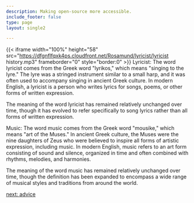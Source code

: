 ```yaml
---
description: Making open-source more accessible.
include_footer: false
type: page
layout: single2

---
```


{{< iframe width="100%" height="58" src="https://dfgnflfqxk4ps.cloudfront.net/Rosamund/lyricist/lyricist history.mp3" frameborder="0" style="border:0" >}}
Lyricist:
The word lyricist comes from the Greek word "lyrikos," which means "singing to the lyre." The lyre was a stringed instrument similar to a small harp, and it was often used to accompany singing in ancient Greek culture. In modern English, a lyricist is a person who writes lyrics for songs, poems, or other forms of written expression.

The meaning of the word lyricist has remained relatively unchanged over time, though it has evolved to refer specifically to song lyrics rather than all forms of written expression.

Music:
The word music comes from the Greek word "mousike," which means "art of the Muses." In ancient Greek culture, the Muses were the nine daughters of Zeus who were believed to inspire all forms of artistic expression, including music. In modern English, music refers to an art form consisting of sound and silence, organized in time and often combined with rhythms, melodies, and harmonies.

The meaning of the word music has remained relatively unchanged over time, though the definition has been expanded to encompass a wide range of musical styles and traditions from around the world.


<a href="https://workdojos.com/lyricist/advice">next: advice</a>

